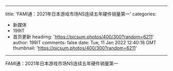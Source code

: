 
---
title: 'FAMI通：2021年日本游戏市场NS连续五年硬件销量第一'
categories: 
 - 新媒体
 - 199IT
 - 首页更新
headimg: 'https://picsum.photos/400/300?random=6211'
author: 199IT
comments: false
date: Tue, 11 Jan 2022 12:40:18 GMT
thumbnail: 'https://picsum.photos/400/300?random=6211'
---

<div>   
FAMI通：2021年日本游戏市场NS连续五年硬件销量第一  
</div>
            